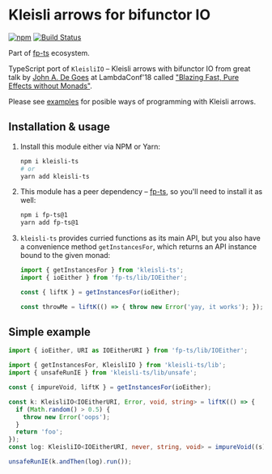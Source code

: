 # Kleisli arrows for bifunctor IO

[![npm](https://img.shields.io/npm/v/kleisli-ts.svg)](https://www.npmjs.com/package/kleisli-ts)
[![Build Status](https://travis-ci.org/YBogomolov/kleisli-ts.svg)](https://travis-ci.org/YBogomolov/kleisli-ts)

Part of [fp-ts](https://github.com/gcanti/fp-ts) ecosystem.

TypeScript port of `KleisliIO` – Kleisli arrows with bifunctor IO from great talk by [John A. De Goes](https://github.com/jdegoes) at LambdaConf'18 called ["Blazing Fast, Pure Effects without Monads"](https://www.youtube.com/watch?v=L8AEj6IRNEE).

Please see [examples](./examples) for posible ways of programming with Kleisli arrows.

## Installation & usage

1. Install this module either via NPM or Yarn:
    ```sh
    npm i kleisli-ts
    # or
    yarn add kleisli-ts
    ```
2. This module has a peer dependency – [fp-ts](https://github.com/gcanti/fp-ts), so you'll need to install it as well:
    ```sh
    npm i fp-ts@1
    yarn add fp-ts@1
    ```
3. `kleisli-ts` provides curried functions as its main API, but you also have a convenience method `getInstancesFor`, which returns an API instance bound to the given monad:
    ```ts
    import { getInstancesFor } from 'kleisli-ts';
    import { ioEither } from 'fp-ts/lib/IOEither';

    const { liftK } = getInstancesFor(ioEither);

    const throwMe = liftK(() => { throw new Error('yay, it works'); });
    ```

## Simple example

```ts
import { ioEither, URI as IOEitherURI } from 'fp-ts/lib/IOEither';

import { getInstancesFor, KleisliIO } from 'kleisli-ts/lib';
import { unsafeRunIE } from 'kleisli-ts/lib/unsafe';

const { impureVoid, liftK } = getInstancesFor(ioEither);

const k: KleisliIO<IOEitherURI, Error, void, string> = liftK(() => {
  if (Math.random() > 0.5) {
    throw new Error('oops');
  }
  return 'foo';
});
const log: KleisliIO<IOEitherURI, never, string, void> = impureVoid((s) => console.log(s));

unsafeRunIE(k.andThen(log).run());
```